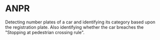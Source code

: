 # ANPR
Detecting number plates of a car  and identifying its category based upon the registration plate. Also identifying whether the car  breaches the "Stopping at pedestrian crossing rule".
